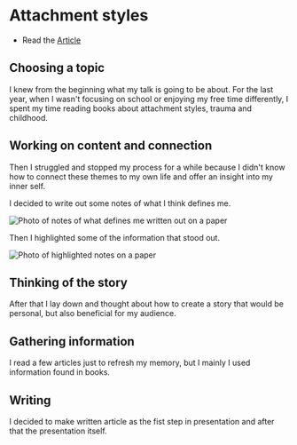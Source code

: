 # Attachment styles

- Read the [Article](index.md)

## Choosing a topic

I knew from the beginning what my talk is going to be about. For the last year, when I wasn't focusing on school or enjoying my free time differently, I spent my time reading books about attachment styles, trauma and childhood. 

## Working on content and connection

Then I struggled and stopped my process for a while because I didn't know how to connect these themes to my own life and offer an insight into my inner self. 

I decided to write out some notes of what I think defines me.

![Photo of notes of what defines me written out on a paper](../img/writing-of-my-interests-and-things-that-define-me-on-paper.heic)

Then I highlighted some of the information that stood out. 

![Photo of highlighted notes on a paper](../img/highlighting-main-point-to-focus-on.heic)

## Thinking of the story

After that I lay down and thought about how to create a story that would be personal, but also beneficial for my audience. 

## Gathering information
I read a few articles just to refresh my memory, but I mainly I used information found in books. 

## Writing
I decided to make written article as the fist step in presentation and after that the presentation itself.
